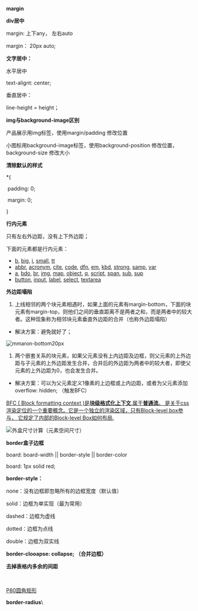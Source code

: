 **margin**



**div居中**   

margin: 上下any， 左右auto

margin： 20px auto;



**文字居中：**

水平居中

text-alignt: center;

垂直居中：

line-height = height；



**img与background-image区别**

产品展示用img标签，使用margin/padding 修改位置

小图标用background-image标签，使用background-position 修改位置，background-size 修改大小









**清除默认的样式**

*{

​	padding: 0;

​	margin: 0;

}



**行内元素**

只有左右外边距，没有上下外边距；

下面的元素都是行内元素：

- [b](https://developer.mozilla.org/zh-CN/docs/Web/HTML/Element/b), [big](https://developer.mozilla.org/zh-CN/docs/Web/HTML/Element/big), [i](https://developer.mozilla.org/zh-CN/docs/Web/HTML/Element/i), [small](https://developer.mozilla.org/zh-CN/docs/Web/HTML/Element/small), [tt](https://developer.mozilla.org/zh-CN/docs/Web/HTML/Element/tt)
- [abbr](https://developer.mozilla.org/zh-CN/docs/Web/HTML/Element/abbr), [acronym](https://developer.mozilla.org/zh-CN/docs/Web/HTML/Element/acronym), [cite](https://developer.mozilla.org/zh-CN/docs/Web/HTML/Element/cite), [code](https://developer.mozilla.org/zh-CN/docs/Web/HTML/Element/code), [dfn](https://developer.mozilla.org/zh-CN/docs/Web/HTML/Element/dfn), [em](https://developer.mozilla.org/zh-CN/docs/Web/HTML/Element/em), [kbd](https://developer.mozilla.org/zh-CN/docs/Web/HTML/Element/kbd), [strong](https://developer.mozilla.org/zh-CN/docs/Web/HTML/Element/strong), [samp](https://developer.mozilla.org/zh-CN/docs/Web/HTML/Element/samp), [var](https://developer.mozilla.org/zh-CN/docs/Web/HTML/Element/var)
- [a](https://developer.mozilla.org/zh-CN/docs/Web/HTML/Element/a), [bdo](https://developer.mozilla.org/zh-CN/docs/Web/HTML/Element/bdo), [br](https://developer.mozilla.org/zh-CN/docs/Web/HTML/Element/br), [img](https://developer.mozilla.org/zh-CN/docs/Web/HTML/Element/img), [map](https://developer.mozilla.org/zh-CN/docs/Web/HTML/Element/map), [object](https://developer.mozilla.org/zh-CN/docs/Web/HTML/Element/object), [q](https://developer.mozilla.org/zh-CN/docs/Web/HTML/Element/q), [script](https://developer.mozilla.org/zh-CN/docs/Web/HTML/Element/script), [span](https://developer.mozilla.org/zh-CN/docs/Web/HTML/Element/span), [sub](https://developer.mozilla.org/zh-CN/docs/Web/HTML/Element/sub), [sup](https://developer.mozilla.org/zh-CN/docs/Web/HTML/Element/sup)
- [button](https://developer.mozilla.org/zh-CN/docs/Web/HTML/Element/button), [input](https://developer.mozilla.org/zh-CN/docs/Web/HTML/Element/Input), [label](https://developer.mozilla.org/zh-CN/docs/Web/HTML/Element/label), [select](https://developer.mozilla.org/zh-CN/docs/Web/HTML/Element/select), [textarea](https://developer.mozilla.org/zh-CN/docs/Web/HTML/Element/textarea)







**外边距塌陷**

1. 上线相邻的两个块元素相遇时，如果上面的元素有margin-bottom，下面的块元素有margin-top，则他们之间的垂直距离不是两者之和，而是两者中的较大者。这种现象称为相邻块元素垂直外边距的合并（也称外边距塌陷）

- 解决方案：避免就好了；

![mmaron-bottom20px](https://raw.githubusercontent.com/gaox-dev/Pics/main/2022/10/mmaron-bottom20pxpY4oPk.png)



1. 两个嵌套关系的块元素，如果父元素没有上内边距及边框，则父元素的上外边距与子元素的上外边距发生合并，合并后的外边距为两者中的较大者，即使父元素的上外边距为0，也会发生合并。

- 解决方案：可以为父元素定义1像素的上边框或上内边距，或者为父元素添加overflow: hidden; （触发BFC） 



[BFC ( Block formatting context )是**块级格式化上下文**,属于**普通流**。 是关于css渲染定位的一个重要概念。它是一个独立的渲染区域，只有Block-level box参与， 它规定了内部的Block-level Box如何布局.](https://juejin.cn/post/6844904052363378701)



![外盒尺寸计算（元素空间尺寸）](https://raw.githubusercontent.com/gaox-dev/Pics/main/2022/10/%E5%A4%96%E7%9B%92%E5%B0%BA%E5%AF%B8%E8%AE%A1%E7%AE%97%EF%BC%88%E5%85%83%E7%B4%A0%E7%A9%BA%E9%97%B4%E5%B0%BA%E5%AF%B8%EF%BC%89Y503R7.png)



**border盒子边框**



board: board-width || border-style || border-color

board: 1px solid red;



**border-style：**

none：没有边框即忽略所有的边框宽度（默认值）

solid：边框为单实现（最为常用）

dashed：边框为虚线

dotted：边框为点线

double：边框为双实线



**border-clooapse: collapse; （合并边框）**



**去掉表格内多余的间距**

<table cellspacing="0" cellpadding="0"> 





[P80圆角矩形](https://www.bilibili.com/video/BV1Bx411u7cS?p=80)



**border-radius**\